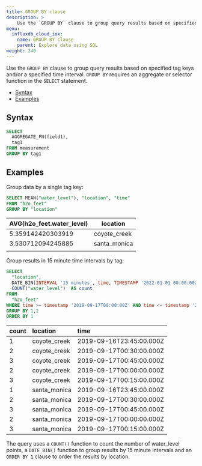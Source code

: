```yaml
---
title: GROUP BY clause
description: > 
    Use the `GROUP BY` clause to group query results based on specified tag keys and/or a specified time interval.
menu:
  influxdb_cloud_iox:
    name: GROUP BY clause
    parent: Explore data using SQL
weight: 240
---
```


Use the `GROUP BY` clause to group query results based on specified tag keys and/or a specified time interval. `GROUP BY` requires an aggregate or selector function in the `SELECT` statement.

- [Syntax](#syntax)
- [Examples](#examples)

## Syntax

```sql
SELECT
  AGGREGATE_FN(field1),
  tag1
FROM measurement
GROUP BY tag1
```

## Examples

Group data by a single tag key:

```sql
SELECT MEAN("water_level"), "location", "time"
FROM "h2o_feet" 
GROUP BY "location"
```
| AVG(h2o_feet.water_level) | location     |
| :------------------------ | ------------ |
| 5.359142420303919         | coyote_creek |
| 3.530712094245885         | santa_monica |
      |

Group results in 15 minute time intervals by tag:

```sql
SELECT
  "location",
  DATE_BIN(INTERVAL '15 minutes', time, TIMESTAMP '2022-01-01 00:00:00Z') AS time,
  COUNT("water_level")  AS count
FROM 
  "h2o_feet"
WHERE time >= timestamp '2019-09-17T00:00:00Z' AND time <= timestamp '2019-09-17T01:00:00Z'
GROUP BY 1,2
ORDER BY 1
```

| count | location     | time                     |
| :---- | :----------- | :----------------------- |
| 1     | coyote_creek | 2019-09-16T23:45:00.000Z |
| 2     | coyote_creek | 2019-09-17T00:30:00.000Z |
| 3     | coyote_creek | 2019-09-17T00:45:00.000Z |
| 2     | coyote_creek | 2019-09-17T00:00:00.000Z |
| 3     | coyote_creek | 2019-09-17T00:15:00.000Z |
| 1     | santa_monica | 2019-09-16T23:45:00.000Z |
| 2     | santa_monica | 2019-09-17T00:30:00.000Z |
| 3     | santa_monica | 2019-09-17T00:45:00.000Z |
| 2     | santa_monica | 2019-09-17T00:00:00.000Z |
| 3     | santa_monica | 2019-09-17T00:15:00.000Z |

The query uses a `COUNT()` function to count the number of water_level points, a `DATE_BIN()` function to group results by 15 minute intervals and an `ORDER BY 1` clause to order the results by location.
